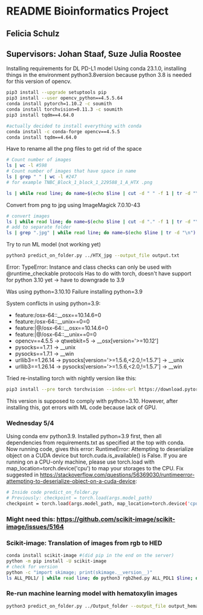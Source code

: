 # README Bioinformatics Project
## Felicia Schulz
## Supervisors: Johan Staaf, Suze Julia Roostee

Installing requirements for DL PD-L1 model
Using conda 23.1.0, installing things in the environment python3.8version because python 3.8 is needed for this version of opencv.
```bash
pip3 install --upgrade setuptools pip
pip3 install --user opencv_python==4.5.5.64
conda install pytorch=1.10.2 -c soumith
conda install torchvision=0.11.3 -c soumith
pip3 install tqdm==4.64.0

#actually decided to install everything with conda
conda install -c conda-forge opencv==4.5.5
conda install tqdm==4.64.0
````

Have to rename all the png files to get rid of the space
```bash
# Count number of images
ls | wc -l #598
# Count number of images that have space in name
ls | grep " " | wc -l #247
# for example TNBC_Block_1_block_1_229588_1_A_HTX .png

ls | while read line; do name=$(echo $line | cut -d " " -f 1 | tr -d "\n") ; mv ${name}" .png" ${name}.png; done
```

Convert from png to jpg using ImageMagick 7.0.10-43
```bash
# convert images
ls | while read line; do name=$(echo $line | cut -d "." -f 1 | tr -d "\n") ; magick ${name}.png ${name}.jpg ; done
# add to separate folder
ls | grep ".jpg" | while read line; do name=$(echo $line | tr -d "\n") ; mv $name ../HTX_jpg ; done
```

Try to run ML model (not working yet)
```bash
python3 predict_on_folder.py ../HTX_jpg --output_file output.txt
```
Error: TypeError: Instance and class checks can only be used with @runtime_checkable protocols
Has to do with torch, doesn't have support for python 3.10 yet -> have to downgrade to 3.9

Was using python=3.10.10
Failure installing python=3.9

System conflicts in using python=3.9:
- feature:/osx-64::__osx==10.14.6=0
- feature:/osx-64::__unix==0=0
- feature:|@/osx-64::__osx==10.14.6=0
- feature:|@/osx-64::__unix==0=0
- opencv==4.5.5 -> qtwebkit=5 -> __osx[version='>=10.12']
- pysocks==1.7.1 -> __unix
- pysocks==1.7.1 -> __win
- urllib3==1.26.14 -> pysocks[version='>=1.5.6,<2.0,!=1.5.7'] -> __unix
- urllib3==1.26.14 -> pysocks[version='>=1.5.6,<2.0,!=1.5.7'] -> __win

Tried re-installing torch with nightly version like this: 
```bash
pip3 install --pre torch torchvision --index-url https://download.pytorch.org/whl/nightly/cpu
```
This version is supposed to comply with python=3.10. However, after installing this, got errors with ML code because lack of GPU.


### Wednesday 5/4
Using conda env python3.9. Installed python=3.9 first, then all dependencies from requirements.txt as specified at the top with conda.
Now running code, gives this error:
RuntimeError: Attempting to deserialize object on a CUDA device but torch.cuda.is_available() is False. If you are running on a CPU-only machine, please use torch.load with map_location=torch.device('cpu') to map your storages to the CPU.
Fix suggested in https://stackoverflow.com/questions/56369030/runtimeerror-attempting-to-deserialize-object-on-a-cuda-device:
```bash
# Inside code predict_on_folder.py
# Previously: checkpoint = torch.load(args.model_path)
checkpoint = torch.load(args.model_path, map_location=torch.device('cpu'))
```

### Might need this: https://github.com/scikit-image/scikit-image/issues/5164

### Scikit-image: Translation of images from rgb to HED
```bash
conda install scikit-image #(did pip in the end on the server)
python -m pip install -U scikit-image
# check for version
python -c "import skimage; print(skimage.__version__)"
ls ALL_PDL1/ | while read line; do python3 rgb2hed.py ALL_PDL1 $line; done
```

### Re-run machine learning model with hematoxylin images
```bash
python3 predict_on_folder.py ../Output_folder --output_file output_hematoxylin.txt
```














